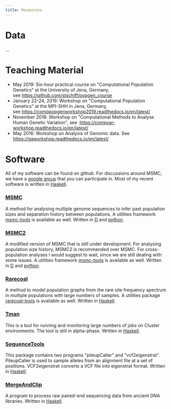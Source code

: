 ```yaml
---
title: Resources
---
```


# Data
...

# Teaching Material

-   May 2019: Six-hour practical course on \"Computational Population
    Genetics\" at the University of Jena, Germany,
    see <https://github.com/stschiff/popgen_course>
-   January 22-24, 2019: Workshop on \"Computational Population
    Genetics\" at the MPI-SHH in Jena, Germany,
    see <https://comppopgenworkshop2019.readthedocs.io/en/latest/>
-   November 2018: Workshop on \"Computational Methods to Analyse Human
    Genetic Variation\", see
     <https://compvar-workshop.readthedocs.io/en/latest/>
-   May 2016: Workshop on Analysis of Genomic data. See
    <https://gaworkshop.readthedocs.io/en/latest/>

# Software

All of my software can be found on github. For discussions around MSMC,
we have a [google
group](https://groups.google.com/forum/#!forum/msmc-popgen) that you can
participate in. Most of my recent software is written
in [Haskell](https://www.haskell.org).

### [MSMC](http://www.github.com/stschiff/msmc)

A method for analysing multiple genome sequences to infer past
population sizes and separation history between populations. A utilities
framework [msmc-tools](http://www.github.com/stschiff/msmc-tools) is
available as well. Written in [D](https://dlang.org) and
[python](https://www.python.org).

### [MSMC2](http://www.github.com/stschiff/msmc2)

A modified version of MSMC that is still under development. For
analysing population size history, MSMC2 is recommended over MSMC. For
cross-population analyses I would suggest to wait, since we are still
dealing with some issues. A utilities framework
[msmc-tools](http://www.github.com/stschiff/msmc-tools) is available as
well. Written in [D](https://dlang.org) and
[python](https://www.python.org).

### [Rarecoal](http://www.github.com/stschiff/rarecoal)

A method to model population graphs from the rare site frequency
spectrum in multiple populations with large numbers of samples. A
utilities package
[rarecoal-tools](https://github.com/stschiff/rarecoal-tools) is
available as well. Written in [Haskell](https://www.haskell.org).

### [Tman](http://www.github.com/stschiff/tman)

This is a tool for running and monitoring large numbers of jobs on
Cluster environments. The tool is still in alpha-phase. Written in
[Haskell](https://www.haskell.org).

### [SequenceTools](http://www.github.com/stschiff/sequenceTools)

This package contains two programs \"pileupCaller\" and
\"vcf2eigenstrat\". PileupCaller is used to sample alleles from an
alignment file at a set of positions. VCF2eigenstrat converts a VCF file
into eigenstrat format. Written in [Haskell](https://www.haskell.org).

### [MergeAndClip](https://github.com/stschiff/mergeAndClipFastq)

A program to process raw paired-end sequencing data from ancient DNA
libraries. Written in [Haskell](https://www.haskell.org).
